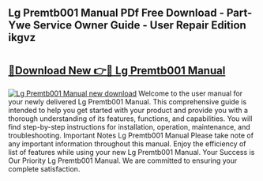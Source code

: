 ## Lg Premtb001 Manual PDf Free Download - Part-Ywe Service Owner Guide - User Repair Edition ikgvz

# <h2><a href="http://cf29587.oget.top/?id=Lg+Premtb001+Manual">🔗Download New 👉🔴 Lg Premtb001 Manual</a></h2>

[![Lg Premtb001 Manual new download](https://i.imgur.com/5g1atiW.png)](http://cf29587.oget.top/?id=Lg+Premtb001+Manual)
Welcome to the user manual for your newly delivered Lg Premtb001 Manual. This comprehensive guide is intended to help you get started with your product and provide you with a thorough understanding of its features, functions, and capabilities. You will find step-by-step instructions for installation, operation, maintenance, and troubleshooting. Important Notes Lg Premtb001 Manual Please take note of any important information throughout this manual. Enjoy the efficiency of list of features while using your new Lg Premtb001 Manual. Your Success is Our Priority Lg Premtb001 Manual. We are committed to ensuring your complete satisfaction.
